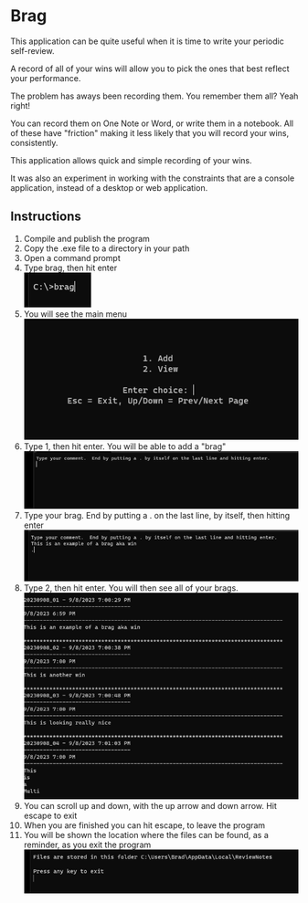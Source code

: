 # Brag

This application can be quite useful when it is time to write your periodic self-review.  

A record of all of your wins will allow you to pick the ones that best reflect your performance.

The problem has aways been recording them.  You remember them all?  Yeah right!

You can record them on One Note or Word, or write them in a notebook.  All of these have "friction" making it less likely that you will record your wins, consistently.  

This application allows quick and simple recording of your wins.  

It was also an experiment in working with the constraints that are a console application, instead of a desktop or web application.  

## Instructions
1. Compile and publish the program
2. Copy the .exe file to a directory in your path
3. Open a command prompt
4. Type brag, then hit enter  
![Launch](Images/launch.png "Launch Command")
5. You will see the main menu  
![Main Menu](images/main_menu.png "Main Menu")
6. Type 1, then hit enter.  You will be able to add a "brag"  
![Add Start](./images/Add_start.png "Add Start")
7. Type your brag.  End by putting a . on the last line, by itself, then hitting enter  
![Add Created](./images/Add_created.png "Add Created")
8. Type 2, then hit enter.  You will then see all of your brags.  
![View](./images/view.png "View")
9. You can scroll up and down, with the up arrow and down arrow.  Hit escape to exit
10.  When you are finished you can hit escape, to leave the program
11.  You will be shown the location where the files can be found, as a reminder, as you exit the program  
![Exit Message](./images/Exit_Message.png "Exit Message")
